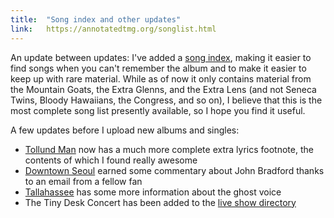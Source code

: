 ```yaml
---
title:  "Song index and other updates"
link:   https://annotatedtmg.org/songlist.html
---
```


An update between updates: I've added a [song
index](https://annotatedtmg.org/songlist.html), making it easier to find
songs when you can't remember the album and to make it easier to keep up
with rare material. While as of now it only contains material from the
Mountain Goats, the Extra Glenns, and the Extra Lens (and not Seneca
Twins, Bloody Hawaiians, the Congress, and so on), I believe that this is
the most complete song list presently available, so I hope you find it
useful.

A few updates before I upload new albums and singles:

* [Tollund Man](https://annotatedtmg.org/sweden.html#tollund) now has a
much more complete extra lyrics footnote, the contents of which I found
really awesome
* [Downtown Seoul](https://annotatedtmg.org/sweden.html#seoul) earned
some commentary about John Bradford thanks to an email from a fellow fan
* [Tallahassee](https://annotatedtmg.org/tallahassee.html#tallahassee)
has some more information about the ghost voice
* The Tiny Desk Concert has been added to the [live show
directory](https://annotatedtmg.org/live.html)
